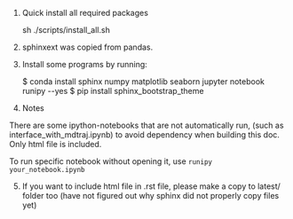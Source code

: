 1. Quick install all required packages

    sh ./scripts/install_all.sh

2. sphinxext was copied from pandas.

3. Install some programs by running:

    $ conda install sphinx numpy matplotlib seaborn jupyter notebook runipy --yes
    $ pip install sphinx_bootstrap_theme

4. Notes

There are some ipython-notebooks that are not automatically run, (such as
interface_with_mdtraj.ipynb) to avoid dependency when building this doc.
Only html file is included.

To run specific notebook without opening it, use `runipy your_notebook.ipynb`

5. If you want to include html file in .rst file, please make a copy to latest/ folder too
(have not figured out why sphinx did not properly copy files yet)
